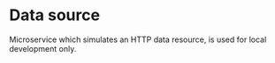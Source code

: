 # Data source

Microservice which simulates an HTTP data resource, is used for local development only.